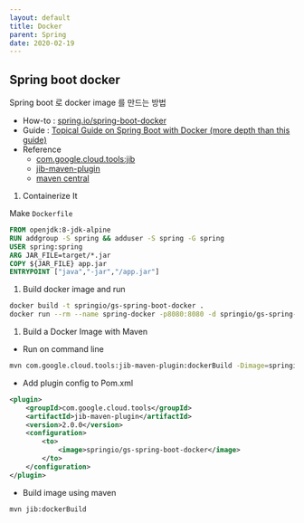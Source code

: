 ```yaml
---
layout: default
title: Docker
parent: Spring
date: 2020-02-19
---
```


## Spring boot docker

Spring boot 로 docker image 를 만드는 방법

- How-to : [spring.io/spring-boot-docker](https://spring.io/guides/gs/spring-boot-docker/)
- Guide : [Topical Guide on Spring Boot with Docker (more depth than this guide)](https://spring.io/guides/topicals/spring-boot-docker)
- Reference
  - [com.google.cloud.tools:jib](https://github.com/GoogleContainerTools/jib)
  - [jib-maven-plugin](https://github.com/GoogleContainerTools/jib/tree/master/jib-maven-plugin)
  - [maven central](https://mvnrepository.com/artifact/com.google.cloud.tools/jib-maven-plugin)

1. Containerize It

Make `Dockerfile`

```dockerfile
FROM openjdk:8-jdk-alpine
RUN addgroup -S spring && adduser -S spring -G spring
USER spring:spring
ARG JAR_FILE=target/*.jar
COPY ${JAR_FILE} app.jar
ENTRYPOINT ["java","-jar","/app.jar"]
```

1. Build docker image and run

```bash
docker build -t springio/gs-spring-boot-docker .
docker run --rm --name spring-docker -p8080:8080 -d springio/gs-spring-boot-docker
```

1. Build a Docker Image with Maven

- Run on command line

```bash
mvn com.google.cloud.tools:jib-maven-plugin:dockerBuild -Dimage=springio/gs-spring-boot-docker
```

- Add plugin config to Pom.xml

```xml
<plugin>
    <groupId>com.google.cloud.tools</groupId>
    <artifactId>jib-maven-plugin</artifactId>
    <version>2.0.0</version>
    <configuration>
        <to>
            <image>springio/gs-spring-boot-docker</image>
        </to>
    </configuration>
</plugin>
```

- Build image using maven

```bash
mvn jib:dockerBuild
```
